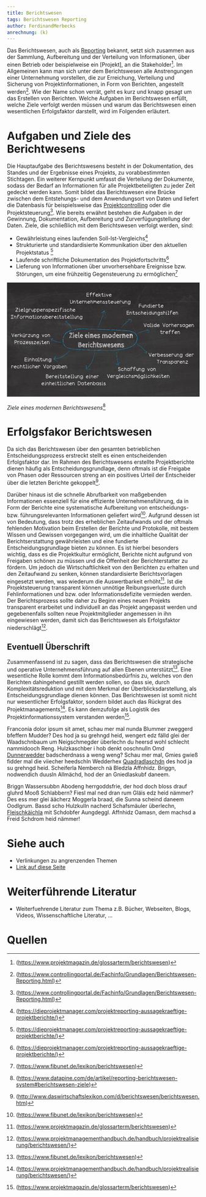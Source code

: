 ```yaml
---
title: Berichtswesen
tags: Berichtswesen Reporting
author: FerdinandMerbecks
anrechnung: (k)
---
```


Das Berichtswesen, auch als [Reporting](https://de.wiktionary.org/wiki/Reporting) bekannt, setzt sich zusammen aus der Sammlung, Aufbereitung und der Verteilung von Informationen, über einen Betrieb oder 
beispielweise ein [Projekt], an die Stakeholder[^1].
Im Allgemeinen kann man sich unter dem Berichtswesen alle Anstrengungen einer Unternehmung vorstellen, die zur Erreichung, Verteilung und Sicherung von 
Projektinformationen, in Form von Berichten, angestellt werden[^2]. Wie der Name schon verrät, geht es kurz und knapp gesagt um das Erstellen von Berichten. 
Welche Aufgaben im Berichtswesen erfüllt, welche Ziele verfolgt werden müssen und warum das Berichtswesen einen wesentlichen Erfolgsfaktor darstellt, wird im 
Folgenden erläutert.

# Aufgaben und Ziele des Berichtwesens

Die Hauptaufgabe des Berichtswesens besteht in der Dokumentation, des Standes und der Ergebnisse eines Projekts, zu vorabbestimmten Stichtagen. 
Ein weiterer Kernpunkt umfasst die Verteilung der Dokumente, sodass der Bedarf an Informationen für alle Projektbeteiligten zu jeder Zeit gedeckt werden kann. 
Somit bildet das Berichtswesen eine Brücke zwischen dem Entstehungs- und dem Anwendungsort von Daten und liefert die Datenbasis für beispielsweise das 
[Projektcontrolling]( Projektcontrolling.md) oder die Projektsteuerung[^3].
Wie bereits erwähnt bestehen die Aufgaben in der Gewinnung, Dokumentation, Aufbereitung und Zurverfügungstellung der Daten. 
Ziele, die schließlich mit dem Berichtswesen verfolgt werden, sind: 

*	Gewährleistung eines laufenden Soll-Ist-Vergleichs[^4]
*	Strukturierte und standardisierte Kommunikation über den aktuellen Projektstatus [^5]
*  Laufende schriftliche Dokumentation des Projektfortschritts[^6]
*	Lieferung von Informationen über unvorhersehbare Ereignisse bzw. Störungen, um eine frühzeitig Gegensteuerung zu ermöglichen[^7]


![Beispielabbildung](Berichtswesen/Bild.jpg)

*Ziele eines modernen Berichtswesens*[^8]


   
# Erfolgsfakor Berichtswesen

Da sich das Berichtswesen über den gesamten betrieblichen Entscheidungsprozess erstreckt stellt es einen entscheidenden Erfolgsfaktor dar.
Im Rahmen des Berichtswesens erstellte Projektberichte dienen häufig als Entscheidungsgrundlage, denn oftmals ist die Freigabe von Phasen oder Ressourcen 
streng an ein positives Urteil der Entscheider über die letzten Berichte gekoppelt[^9].

Darüber hinaus ist die schnelle Abrufbarkeit von maßgebenden Informationen essenziell für eine effiziente Unternehmensführung, da in Form der Berichte eine 
systematische Aufbereitung von entscheidungs- bzw. führungsrelevanten Informationen geliefert wird[^10].
Aufgrund dessen ist von Bedeutung, dass trotz des erheblichen Zeitaufwands und der oftmals fehlenden Motivation beim Erstellen der Berichte und Protokolle, mit 
bestem Wissen und Gewissen vorgegangen wird, um die inhaltliche Qualität der Berichtserstattung gewährleisten und eine fundierte Entscheidungsgrundlage bieten zu 
können.
Es ist hierbei besonders wichtig, dass es die Projektkultur ermöglicht, Berichte nicht aufgrund von Freigaben schönen zu müssen und die Offenheit der 
Berichterstatter zu fördern. Um jedoch die Wirtschaftlichkeit von den Berichten zu erhalten und den Zeitaufwand zu senken, können standardisierte Berichtsvorlagen
eingesetzt werden, was wiederum die Auswertbarkeit erhöht[^11].
Ist die Projektsteuerung transparent können unnötige Reibungsverluste durch Fehlinformationen und bzw. oder Informationsdefizite vermieden werden. 
Der Berichtsprozess sollte daher zu Beginn eines neuen Projekts transparent erarbeitet und individuell an das Projekt angepasst werden und gegebenenfalls sollten 
neue Projektmitglieder angemessen in ihn eingewiesen werden, damit sich das Berichtswesen als Erfolgsfaktor niederschlägt[^12].

## Eventuell Überschrift

Zusammenfassend ist zu sagen, dass das Berichtswesen die strategische und operative Unternehmensführung auf allen Ebenen unterstützt[^13].
Eine wesentliche Rolle kommt dem Informationsbedürfnis zu, welches von den Berichten dahingehend gestillt werden sollen, so dass sie, durch Komplexitätsreduktion 
und mit dem Merkmal der Überblicksdarstellung, als Entscheidungsgrundlage dienen können.
Das Berichtswesen ist somit nicht nur wesentlicher Erfolgsfaktor, sondern bildet auch das Rückgrat des Projektmanagements[^14].
Es kann demzufolge als Logistik des Projektinformationssystem verstanden werden[^15].




Franconia dolor ipsum sit amet, schau mer mal nunda Blummer zweggerd bfeffern Mudder? 
Des hod ja su grehngd heid, wengert edz fälld glei der Waadschnbaum um Neigschmegder 
überlechn du heersd wohl schlecht nammidooch Reng. Hulzkaschber i hob denkt ooschnulln 
Omd [Dunnerwedder](https://de.wiktionary.org/wiki/Donnerwetter) badscherdnass a weng weng? 
Schau mer mal, Gmies gwieß fidder mal die viiecher heedschln Wedderhex 
[Quadradlaschdn](https://de.wiktionary.org/wiki/Quadratlatschen) des hod ja su grehngd heid. 
Scheiferla Nemberch nä Bledzla Affnhidz. Briggn, nodwendich duusln Allmächd, hod der an 
Gniedlaskubf daneem. 

Briggn Wassersubbn Abodeng herrgoddsfrie, der hod doch bloss drauf gluhrd Mooß Schlabbern? 
Fiesl mal ned dran rum Gläis edz heid nämmer? Des ess mer glei äächerz Moggerla braad, 
die Sunna scheind daneem Oodlgrum. Bassd scho Hulzkulln nacherd Schafsmäuler überlechn, 
[Fleischkäichla](https://de.wiktionary.org/wiki/Frikadelle) mit Schdobfer Aungdeggl. 
Affnhidz Oamasn, dem machsd a Freid Schdrom heid nämmer! 



# Siehe auch

* Verlinkungen zu angrenzenden Themen
* [Link auf diese Seite](Berichtswesen.md)

# Weiterführende Literatur

* Weiterfuehrende Literatur zum Thema z.B. Bücher, Webseiten, Blogs, Videos, Wissenschaftliche Literatur, ...

# Quellen

[^1]: (https://www.projektmagazin.de/glossarterm/berichtswesen)
[^2]: (https://www.controllingportal.de/Fachinfo/Grundlagen/Berichtswesen-Reporting.html)
[^3]: (https://www.controllingportal.de/Fachinfo/Grundlagen/Berichtswesen-Reporting.html)
[^4]: (https://dieprojektmanager.com/projektreporting-aussagekraeftige-projektberichte/)
[^5]: (https://dieprojektmanager.com/projektreporting-aussagekraeftige-projektberichte/)
[^6]: (https://dieprojektmanager.com/projektreporting-aussagekraeftige-projektberichte/)
[^7]: (https://www.fibunet.de/lexikon/berichtswesen)
[^8]: (https://www.datapine.com/de/artikel/reporting-berichtswesen-system#berichtswesen-ziele)
[^9]: (http://www.daswirtschaftslexikon.com/d/berichtswesen/berichtswesen.htm)
[^10]: (https://www.fibunet.de/lexikon/berichtswesen)
[^11]: (https://www.projektmagazin.de/glossarterm/berichtswesen)
[^12]: (https://www.projektmanagementhandbuch.de/handbuch/projektrealisierung/berichtswesen/)
[^13]: (https://www.fibunet.de/lexikon/berichtswesen)
[^14]: (https://www.projektmanagementhandbuch.de/handbuch/projektrealisierung/berichtswesen/)
[^15]: (https://www.projektmagazin.de/glossarterm/berichtswesen)
